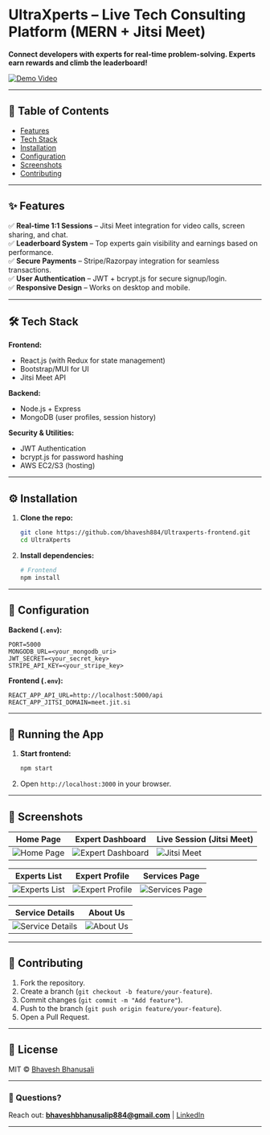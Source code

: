# **UltraXperts – Live Tech Consulting Platform (MERN + Jitsi Meet)**

**Connect developers with experts for real-time problem-solving. Experts earn rewards and climb the leaderboard!**

[![Demo Video](https://img.shields.io/badge/Watch-Demo-red)](https://www.youtube.com/watch?v=MtpMBiKAHZ4&ab_channel=bhaveshbhanusali)

---

## **📌 Table of Contents**

- [Features](#-features)
- [Tech Stack](#-tech-stack)
- [Installation](#-installation)
- [Configuration](#-configuration)
- [Screenshots](#-screenshots)
- [Contributing](#-contributing)

---

## **✨ Features**

✅ **Real-time 1:1 Sessions** – Jitsi Meet integration for video calls, screen sharing, and chat.  
✅ **Leaderboard System** – Top experts gain visibility and earnings based on performance.  
✅ **Secure Payments** – Stripe/Razorpay integration for seamless transactions.  
✅ **User Authentication** – JWT + bcrypt.js for secure signup/login.  
✅ **Responsive Design** – Works on desktop and mobile.

---

## **🛠️ Tech Stack**

**Frontend:**

- React.js (with Redux for state management)
- Bootstrap/MUI for UI
- Jitsi Meet API

**Backend:**

- Node.js + Express
- MongoDB (user profiles, session history)

**Security & Utilities:**

- JWT Authentication
- bcrypt.js for password hashing
- AWS EC2/S3 (hosting)

---

## **⚙️ Installation**

1. **Clone the repo:**

   ```bash
   git clone https://github.com/bhavesh884/Ultraxperts-frontend.git
   cd UltraXperts
   ```

2. **Install dependencies:**

   ```bash
   # Frontend
   npm install

   ```

---

## **🔧 Configuration**

**Backend (`.env`):**

```env
PORT=5000
MONGODB_URL=<your_mongodb_uri>
JWT_SECRET=<your_secret_key>
STRIPE_API_KEY=<your_stripe_key>
```

**Frontend (`.env`):**

```env
REACT_APP_API_URL=http://localhost:5000/api
REACT_APP_JITSI_DOMAIN=meet.jit.si
```

---

## **🚀 Running the App**



1. **Start frontend:**
   ```bash
   npm start
   ```
3. Open `http://localhost:3000` in your browser.

---

## **📸 Screenshots**

| **Home Page**                                                                                 | **Expert Dashboard**                                                                                 | **Live Session (Jitsi Meet)**                                                                  |
| --------------------------------------------------------------------------------------------- | ---------------------------------------------------------------------------------------------------- | ---------------------------------------------------------------------------------------------- |
| ![Home Page](https://github.com/user-attachments/assets/799798c3-ab3a-4882-a687-de6575fa07a7) | ![Expert Dashboard](https://github.com/user-attachments/assets/3a4d1a9f-085a-4047-b7f1-c2d87a42e771) | ![Jitsi Meet](https://github.com/user-attachments/assets/74c7ca60-6606-43d7-95fe-7aceb5a8aea4) |

| **Experts List**                                                                                 | **Expert Profile**                                                                                 | **Services Page**                                                                                 |
| ------------------------------------------------------------------------------------------------ | -------------------------------------------------------------------------------------------------- | ------------------------------------------------------------------------------------------------- |
| ![Experts List](https://github.com/user-attachments/assets/aade73bc-a7a1-4434-b213-a0c0ffb4a747) | ![Expert Profile](https://github.com/user-attachments/assets/48e9b2f2-5152-4613-94ca-9a7f0e6c3dc1) | ![Services Page](https://github.com/user-attachments/assets/182f748b-49e2-4533-876a-94f927d16298) |

| **Service Details**                                                                                 | **About Us**                                                                                 |
| --------------------------------------------------------------------------------------------------- | -------------------------------------------------------------------------------------------- |
| ![Service Details](https://github.com/user-attachments/assets/c38b3db3-aa94-4e56-a9a5-f1065fecd6bb) | ![About Us](https://github.com/user-attachments/assets/a3d0d5fb-b022-4b35-8afc-c3e3e3fd0e16) |

---

## **🤝 Contributing**

1. Fork the repository.
2. Create a branch (`git checkout -b feature/your-feature`).
3. Commit changes (`git commit -m "Add feature"`).
4. Push to the branch (`git push origin feature/your-feature`).
5. Open a Pull Request.

---

## **📜 License**

MIT © [Bhavesh Bhanusali](https://github.com/bhavesh884)

---

### **💬 Questions?**

Reach out: **bhaveshbhanusalip884@gmail.com** | [LinkedIn](https://www.linkedin.com/in/bhavesh-bhanusali/)

---
